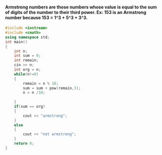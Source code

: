 #### Armstrong numbers are those numbers whose value is equal to the sum of digits of the number to their third power. Ex: 153 is an Armstrong number because 153 = 1^3 + 5^3 + 3^3.
```C++
#include <iostream>
#include <cmath>
using namespace std;
int main()
{
    int n;
    int sum = 0;
    int remain;
    cin >> n;
    int org = n;
    while(n!=0)
    {
        remain = n % 10;
        sum = sum + pow(remain,3);
        n = n /10;
       
    }
    if(sum == org)
    {
        cout << "armstrong";
    }
    else
    {
        cout << "not armstrong";
    }
    return 0;
}
```